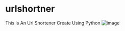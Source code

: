 # urlshortner
This is An Url Shortener Create Using Python 
![image](https://user-images.githubusercontent.com/76242785/211119488-48ee0c2c-4dbf-40ce-a08b-e0f924888553.png)
